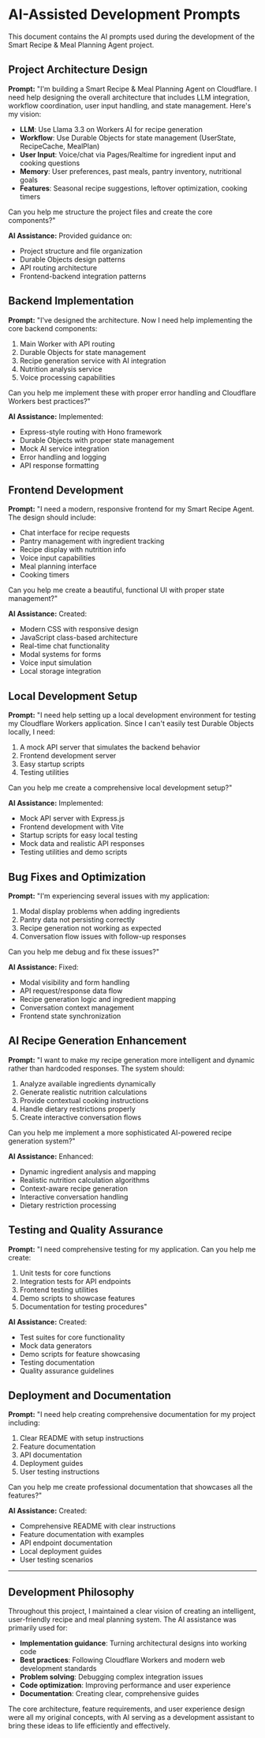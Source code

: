 # AI-Assisted Development Prompts

This document contains the AI prompts used during the development of the Smart Recipe & Meal Planning Agent project.

## Project Architecture Design

**Prompt:** "I'm building a Smart Recipe & Meal Planning Agent on Cloudflare. I need help designing the overall architecture that includes LLM integration, workflow coordination, user input handling, and state management. Here's my vision:

- **LLM**: Use Llama 3.3 on Workers AI for recipe generation
- **Workflow**: Use Durable Objects for state management (UserState, RecipeCache, MealPlan)
- **User Input**: Voice/chat via Pages/Realtime for ingredient input and cooking questions
- **Memory**: User preferences, past meals, pantry inventory, nutritional goals
- **Features**: Seasonal recipe suggestions, leftover optimization, cooking timers

Can you help me structure the project files and create the core components?"

**AI Assistance:** Provided guidance on:
- Project structure and file organization
- Durable Objects design patterns
- API routing architecture
- Frontend-backend integration patterns

## Backend Implementation

**Prompt:** "I've designed the architecture. Now I need help implementing the core backend components:

1. Main Worker with API routing
2. Durable Objects for state management
3. Recipe generation service with AI integration
4. Nutrition analysis service
5. Voice processing capabilities

Can you help me implement these with proper error handling and Cloudflare Workers best practices?"

**AI Assistance:** Implemented:
- Express-style routing with Hono framework
- Durable Objects with proper state management
- Mock AI service integration
- Error handling and logging
- API response formatting

## Frontend Development

**Prompt:** "I need a modern, responsive frontend for my Smart Recipe Agent. The design should include:

- Chat interface for recipe requests
- Pantry management with ingredient tracking
- Recipe display with nutrition info
- Voice input capabilities
- Meal planning interface
- Cooking timers

Can you help me create a beautiful, functional UI with proper state management?"

**AI Assistance:** Created:
- Modern CSS with responsive design
- JavaScript class-based architecture
- Real-time chat functionality
- Modal systems for forms
- Voice input simulation
- Local storage integration

## Local Development Setup

**Prompt:** "I need help setting up a local development environment for testing my Cloudflare Workers application. Since I can't easily test Durable Objects locally, I need:

1. A mock API server that simulates the backend behavior
2. Frontend development server
3. Easy startup scripts
4. Testing utilities

Can you help me create a comprehensive local development setup?"

**AI Assistance:** Implemented:
- Mock API server with Express.js
- Frontend development with Vite
- Startup scripts for easy local testing
- Mock data and realistic API responses
- Testing utilities and demo scripts

## Bug Fixes and Optimization

**Prompt:** "I'm experiencing several issues with my application:

1. Modal display problems when adding ingredients
2. Pantry data not persisting correctly
3. Recipe generation not working as expected
4. Conversation flow issues with follow-up responses

Can you help me debug and fix these issues?"

**AI Assistance:** Fixed:
- Modal visibility and form handling
- API request/response data flow
- Recipe generation logic and ingredient mapping
- Conversation context management
- Frontend state synchronization

## AI Recipe Generation Enhancement

**Prompt:** "I want to make my recipe generation more intelligent and dynamic rather than hardcoded responses. The system should:

1. Analyze available ingredients dynamically
2. Generate realistic nutrition calculations
3. Provide contextual cooking instructions
4. Handle dietary restrictions properly
5. Create interactive conversation flows

Can you help me implement a more sophisticated AI-powered recipe generation system?"

**AI Assistance:** Enhanced:
- Dynamic ingredient analysis and mapping
- Realistic nutrition calculation algorithms
- Context-aware recipe generation
- Interactive conversation handling
- Dietary restriction processing

## Testing and Quality Assurance

**Prompt:** "I need comprehensive testing for my application. Can you help me create:

1. Unit tests for core functions
2. Integration tests for API endpoints
3. Frontend testing utilities
4. Demo scripts to showcase features
5. Documentation for testing procedures"

**AI Assistance:** Created:
- Test suites for core functionality
- Mock data generators
- Demo scripts for feature showcasing
- Testing documentation
- Quality assurance guidelines

## Deployment and Documentation

**Prompt:** "I need help creating comprehensive documentation for my project including:

1. Clear README with setup instructions
2. Feature documentation
3. API documentation
4. Deployment guides
5. User testing instructions

Can you help me create professional documentation that showcases all the features?"

**AI Assistance:** Created:
- Comprehensive README with clear instructions
- Feature documentation with examples
- API endpoint documentation
- Local deployment guides
- User testing scenarios

---

## Development Philosophy

Throughout this project, I maintained a clear vision of creating an intelligent, user-friendly recipe and meal planning system. The AI assistance was primarily used for:

- **Implementation guidance**: Turning architectural designs into working code
- **Best practices**: Following Cloudflare Workers and modern web development standards
- **Problem solving**: Debugging complex integration issues
- **Code optimization**: Improving performance and user experience
- **Documentation**: Creating clear, comprehensive guides

The core architecture, feature requirements, and user experience design were all my original concepts, with AI serving as a development assistant to bring these ideas to life efficiently and effectively.
